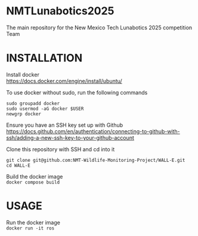 # NMTLunabotics2025
The main repository for the New Mexico Tech Lunabotics 2025 competition Team

# INSTALLATION

Install docker  
<https://docs.docker.com/engine/install/ubuntu/>  

To use docker without sudo, run the following commands  
```
sudo groupadd docker
sudo usermod -aG docker $USER
newgrp docker
```

Ensure you have an SSH key set up with Github  
<https://docs.github.com/en/authentication/connecting-to-github-with-ssh/adding-a-new-ssh-key-to-your-github-account>  

Clone this repository with SSH and cd into it  
```
git clone git@github.com:NMT-Wildlife-Monitoring-Project/WALL-E.git
cd WALL-E
```

Build the docker image  
`docker compose build`  

# USAGE

Run the docker image  
`docker run -it ros `

